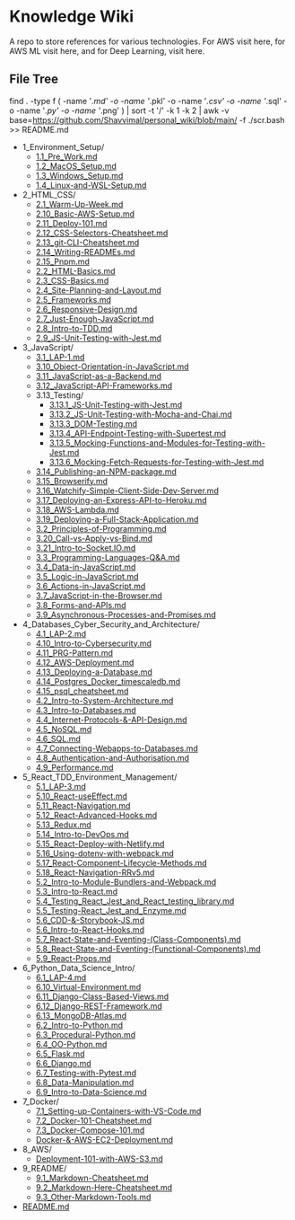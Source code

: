 # Knowledge Wiki
A repo to store references for various technologies. For AWS visit here, for AWS ML visit here, and for Deep Learning, visit here.

## File Tree
find . -type f \( -name '*.md' -o -name '*.pkl' -o -name '*.csv' -o -name '*.sql' -o -name '*.py' -o -name '*.png' \) | sort -t '/' -k 1 -k 2 | awk -v base=https://github.com/Shavvimal/personal_wiki/blob/main/ -f ./scr.bash >> README.md

 * 1_Environment_Setup/
     + [1.1_Pre_Work.md](https://github.com/Shavvimal/personal_wiki/blob/main/1_Environment_Setup/1.1_Pre_Work.md)
     + [1.2_MacOS_Setup.md](https://github.com/Shavvimal/personal_wiki/blob/main/1_Environment_Setup/1.2_MacOS_Setup.md)
     + [1.3_Windows_Setup.md](https://github.com/Shavvimal/personal_wiki/blob/main/1_Environment_Setup/1.3_Windows_Setup.md)
     + [1.4_Linux-and-WSL-Setup.md](https://github.com/Shavvimal/personal_wiki/blob/main/1_Environment_Setup/1.4_Linux-and-WSL-Setup.md)
 * 2_HTML_CSS/
     + [2.1_Warm-Up-Week.md](https://github.com/Shavvimal/personal_wiki/blob/main/2_HTML_CSS/2.1_Warm-Up-Week.md)
     + [2.10_Basic-AWS-Setup.md](https://github.com/Shavvimal/personal_wiki/blob/main/2_HTML_CSS/2.10_Basic-AWS-Setup.md)
     + [2.11_Deploy-101.md](https://github.com/Shavvimal/personal_wiki/blob/main/2_HTML_CSS/2.11_Deploy-101.md)
     + [2.12_CSS-Selectors-Cheatsheet.md](https://github.com/Shavvimal/personal_wiki/blob/main/2_HTML_CSS/2.12_CSS-Selectors-Cheatsheet.md)
     + [2.13_git-CLI-Cheatsheet.md](https://github.com/Shavvimal/personal_wiki/blob/main/2_HTML_CSS/2.13_git-CLI-Cheatsheet.md)
     + [2.14_Writing-READMEs.md](https://github.com/Shavvimal/personal_wiki/blob/main/2_HTML_CSS/2.14_Writing-READMEs.md)
     + [2.15_Pnpm.md](https://github.com/Shavvimal/personal_wiki/blob/main/2_HTML_CSS/2.15_Pnpm.md)
     + [2.2_HTML-Basics.md](https://github.com/Shavvimal/personal_wiki/blob/main/2_HTML_CSS/2.2_HTML-Basics.md)
     + [2.3_CSS-Basics.md](https://github.com/Shavvimal/personal_wiki/blob/main/2_HTML_CSS/2.3_CSS-Basics.md)
     + [2.4_Site-Planning-and-Layout.md](https://github.com/Shavvimal/personal_wiki/blob/main/2_HTML_CSS/2.4_Site-Planning-and-Layout.md)
     + [2.5_Frameworks.md](https://github.com/Shavvimal/personal_wiki/blob/main/2_HTML_CSS/2.5_Frameworks.md)
     + [2.6_Responsive-Design.md](https://github.com/Shavvimal/personal_wiki/blob/main/2_HTML_CSS/2.6_Responsive-Design.md)
     + [2.7_Just-Enough-JavaScript.md](https://github.com/Shavvimal/personal_wiki/blob/main/2_HTML_CSS/2.7_Just-Enough-JavaScript.md)
     + [2.8_Intro-to-TDD.md](https://github.com/Shavvimal/personal_wiki/blob/main/2_HTML_CSS/2.8_Intro-to-TDD.md)
     + [2.9_JS-Unit-Testing-with-Jest.md](https://github.com/Shavvimal/personal_wiki/blob/main/2_HTML_CSS/2.9_JS-Unit-Testing-with-Jest.md)
 * 3_JavaScript/
     + [3.1_LAP-1.md](https://github.com/Shavvimal/personal_wiki/blob/main/3_JavaScript/3.1_LAP-1.md)
     + [3.10_Object-Orientation-in-JavaScript.md](https://github.com/Shavvimal/personal_wiki/blob/main/3_JavaScript/3.10_Object-Orientation-in-JavaScript.md)
     + [3.11_JavaScript-as-a-Backend.md](https://github.com/Shavvimal/personal_wiki/blob/main/3_JavaScript/3.11_JavaScript-as-a-Backend.md)
     + [3.12_JavaScript-API-Frameworks.md](https://github.com/Shavvimal/personal_wiki/blob/main/3_JavaScript/3.12_JavaScript-API-Frameworks.md)
     + 3.13_Testing/
         - [3.13.1_JS-Unit-Testing-with-Jest.md](https://github.com/Shavvimal/personal_wiki/blob/main/3_JavaScript/3.13_Testing/3.13.1_JS-Unit-Testing-with-Jest.md)
         - [3.13.2_JS-Unit-Testing-with-Mocha-and-Chai.md](https://github.com/Shavvimal/personal_wiki/blob/main/3_JavaScript/3.13_Testing/3.13.2_JS-Unit-Testing-with-Mocha-and-Chai.md)
         - [3.13.3_DOM-Testing.md](https://github.com/Shavvimal/personal_wiki/blob/main/3_JavaScript/3.13_Testing/3.13.3_DOM-Testing.md)
         - [3.13.4_API-Endpoint-Testing-with-Supertest.md](https://github.com/Shavvimal/personal_wiki/blob/main/3_JavaScript/3.13_Testing/3.13.4_API-Endpoint-Testing-with-Supertest.md)
         - [3.13.5_Mocking-Functions-and-Modules-for-Testing-with-Jest.md](https://github.com/Shavvimal/personal_wiki/blob/main/3_JavaScript/3.13_Testing/3.13.5_Mocking-Functions-and-Modules-for-Testing-with-Jest.md)
         - [3.13.6_Mocking-Fetch-Requests-for-Testing-with-Jest.md](https://github.com/Shavvimal/personal_wiki/blob/main/3_JavaScript/3.13_Testing/3.13.6_Mocking-Fetch-Requests-for-Testing-with-Jest.md)
     + [3.14_Publishing-an-NPM-package.md](https://github.com/Shavvimal/personal_wiki/blob/main/3_JavaScript/3.14_Publishing-an-NPM-package.md)
     + [3.15_Browserify.md](https://github.com/Shavvimal/personal_wiki/blob/main/3_JavaScript/3.15_Browserify.md)
     + [3.16_Watchify-Simple-Client-Side-Dev-Server.md](https://github.com/Shavvimal/personal_wiki/blob/main/3_JavaScript/3.16_Watchify-Simple-Client-Side-Dev-Server.md)
     + [3.17_Deploying-an-Express-API-to-Heroku.md](https://github.com/Shavvimal/personal_wiki/blob/main/3_JavaScript/3.17_Deploying-an-Express-API-to-Heroku.md)
     + [3.18_AWS-Lambda.md](https://github.com/Shavvimal/personal_wiki/blob/main/3_JavaScript/3.18_AWS-Lambda.md)
     + [3.19_Deploying-a-Full-Stack-Application.md](https://github.com/Shavvimal/personal_wiki/blob/main/3_JavaScript/3.19_Deploying-a-Full-Stack-Application.md)
     + [3.2_Principles-of-Programming.md](https://github.com/Shavvimal/personal_wiki/blob/main/3_JavaScript/3.2_Principles-of-Programming.md)
     + [3.20_Call-vs-Apply-vs-Bind.md](https://github.com/Shavvimal/personal_wiki/blob/main/3_JavaScript/3.20_Call-vs-Apply-vs-Bind.md)
     + [3.21_Intro-to-Socket.IO.md](https://github.com/Shavvimal/personal_wiki/blob/main/3_JavaScript/3.21_Intro-to-Socket.IO.md)
     + [3.3_Programming-Languages-Q&A.md](https://github.com/Shavvimal/personal_wiki/blob/main/3_JavaScript/3.3_Programming-Languages-Q&A.md)
     + [3.4_Data-in-JavaScript.md](https://github.com/Shavvimal/personal_wiki/blob/main/3_JavaScript/3.4_Data-in-JavaScript.md)
     + [3.5_Logic-in-JavaScript.md](https://github.com/Shavvimal/personal_wiki/blob/main/3_JavaScript/3.5_Logic-in-JavaScript.md)
     + [3.6_Actions-in-JavaScript.md](https://github.com/Shavvimal/personal_wiki/blob/main/3_JavaScript/3.6_Actions-in-JavaScript.md)
     + [3.7_JavaScript-in-the-Browser.md](https://github.com/Shavvimal/personal_wiki/blob/main/3_JavaScript/3.7_JavaScript-in-the-Browser.md)
     + [3.8_Forms-and-APIs.md](https://github.com/Shavvimal/personal_wiki/blob/main/3_JavaScript/3.8_Forms-and-APIs.md)
     + [3.9_Asynchronous-Processes-and-Promises.md](https://github.com/Shavvimal/personal_wiki/blob/main/3_JavaScript/3.9_Asynchronous-Processes-and-Promises.md)
 * 4_Databases_Cyber_Security_and_Architecture/
     + [4.1_LAP-2.md](https://github.com/Shavvimal/personal_wiki/blob/main/4_Databases_Cyber_Security_and_Architecture/4.1_LAP-2.md)
     + [4.10_Intro-to-Cybersecurity.md](https://github.com/Shavvimal/personal_wiki/blob/main/4_Databases_Cyber_Security_and_Architecture/4.10_Intro-to-Cybersecurity.md)
     + [4.11_PRG-Pattern.md](https://github.com/Shavvimal/personal_wiki/blob/main/4_Databases_Cyber_Security_and_Architecture/4.11_PRG-Pattern.md)
     + [4.12_AWS-Deployment.md](https://github.com/Shavvimal/personal_wiki/blob/main/4_Databases_Cyber_Security_and_Architecture/4.12_AWS-Deployment.md)
     + [4.13_Deploying-a-Database.md](https://github.com/Shavvimal/personal_wiki/blob/main/4_Databases_Cyber_Security_and_Architecture/4.13_Deploying-a-Database.md)
     + [4.14_Postgres_Docker_timescaledb.md](https://github.com/Shavvimal/personal_wiki/blob/main/4_Databases_Cyber_Security_and_Architecture/4.14_Postgres_Docker_timescaledb.md)
     + [4.15_psql_cheatsheet.md](https://github.com/Shavvimal/personal_wiki/blob/main/4_Databases_Cyber_Security_and_Architecture/4.15_psql_cheatsheet.md)
     + [4.2_Intro-to-System-Architecture.md](https://github.com/Shavvimal/personal_wiki/blob/main/4_Databases_Cyber_Security_and_Architecture/4.2_Intro-to-System-Architecture.md)
     + [4.3_Intro-to-Databases.md](https://github.com/Shavvimal/personal_wiki/blob/main/4_Databases_Cyber_Security_and_Architecture/4.3_Intro-to-Databases.md)
     + [4.4_Internet-Protocols-&-API-Design.md](https://github.com/Shavvimal/personal_wiki/blob/main/4_Databases_Cyber_Security_and_Architecture/4.4_Internet-Protocols-&-API-Design.md)
     + [4.5_NoSQL.md](https://github.com/Shavvimal/personal_wiki/blob/main/4_Databases_Cyber_Security_and_Architecture/4.5_NoSQL.md)
     + [4.6_SQL.md](https://github.com/Shavvimal/personal_wiki/blob/main/4_Databases_Cyber_Security_and_Architecture/4.6_SQL.md)
     + [4.7_Connecting-Webapps-to-Databases.md](https://github.com/Shavvimal/personal_wiki/blob/main/4_Databases_Cyber_Security_and_Architecture/4.7_Connecting-Webapps-to-Databases.md)
     + [4.8_Authentication-and-Authorisation.md](https://github.com/Shavvimal/personal_wiki/blob/main/4_Databases_Cyber_Security_and_Architecture/4.8_Authentication-and-Authorisation.md)
     + [4.9_Performance.md](https://github.com/Shavvimal/personal_wiki/blob/main/4_Databases_Cyber_Security_and_Architecture/4.9_Performance.md)
 * 5_React_TDD_Environment_Management/
     + [5.1_LAP-3.md](https://github.com/Shavvimal/personal_wiki/blob/main/5_React_TDD_Environment_Management/5.1_LAP-3.md)
     + [5.10_React-useEffect.md](https://github.com/Shavvimal/personal_wiki/blob/main/5_React_TDD_Environment_Management/5.10_React-useEffect.md)
     + [5.11_React-Navigation.md](https://github.com/Shavvimal/personal_wiki/blob/main/5_React_TDD_Environment_Management/5.11_React-Navigation.md)
     + [5.12_React-Advanced-Hooks.md](https://github.com/Shavvimal/personal_wiki/blob/main/5_React_TDD_Environment_Management/5.12_React-Advanced-Hooks.md)
     + [5.13_Redux.md](https://github.com/Shavvimal/personal_wiki/blob/main/5_React_TDD_Environment_Management/5.13_Redux.md)
     + [5.14_Intro-to-DevOps.md](https://github.com/Shavvimal/personal_wiki/blob/main/5_React_TDD_Environment_Management/5.14_Intro-to-DevOps.md)
     + [5.15_React-Deploy-with-Netlify.md](https://github.com/Shavvimal/personal_wiki/blob/main/5_React_TDD_Environment_Management/5.15_React-Deploy-with-Netlify.md)
     + [5.16_Using-dotenv-with-webpack.md](https://github.com/Shavvimal/personal_wiki/blob/main/5_React_TDD_Environment_Management/5.16_Using-dotenv-with-webpack.md)
     + [5.17_React-Component-Lifecycle-Methods.md](https://github.com/Shavvimal/personal_wiki/blob/main/5_React_TDD_Environment_Management/5.17_React-Component-Lifecycle-Methods.md)
     + [5.18_React-Navigation-RRv5.md](https://github.com/Shavvimal/personal_wiki/blob/main/5_React_TDD_Environment_Management/5.18_React-Navigation-RRv5.md)
     + [5.2_Intro-to-Module-Bundlers-and-Webpack.md](https://github.com/Shavvimal/personal_wiki/blob/main/5_React_TDD_Environment_Management/5.2_Intro-to-Module-Bundlers-and-Webpack.md)
     + [5.3_Intro-to-React.md](https://github.com/Shavvimal/personal_wiki/blob/main/5_React_TDD_Environment_Management/5.3_Intro-to-React.md)
     + [5.4_Testing_React_Jest_and_React_testing_library.md](https://github.com/Shavvimal/personal_wiki/blob/main/5_React_TDD_Environment_Management/5.4_Testing_React_Jest_and_React_testing_library.md)
     + [5.5_Testing-React_Jest_and_Enzyme.md](https://github.com/Shavvimal/personal_wiki/blob/main/5_React_TDD_Environment_Management/5.5_Testing-React_Jest_and_Enzyme.md)
     + [5.6_CDD-&-Storybook-JS.md](https://github.com/Shavvimal/personal_wiki/blob/main/5_React_TDD_Environment_Management/5.6_CDD-&-Storybook-JS.md)
     + [5.6_Intro-to-React-Hooks.md](https://github.com/Shavvimal/personal_wiki/blob/main/5_React_TDD_Environment_Management/5.6_Intro-to-React-Hooks.md)
     + [5.7_React-State-and-Eventing-(Class-Components).md](https://github.com/Shavvimal/personal_wiki/blob/main/5_React_TDD_Environment_Management/5.7_React-State-and-Eventing-(Class-Components).md)
     + [5.8_React-State-and-Eventing-(Functional-Components).md](https://github.com/Shavvimal/personal_wiki/blob/main/5_React_TDD_Environment_Management/5.8_React-State-and-Eventing-(Functional-Components).md)
     + [5.9_React-Props.md](https://github.com/Shavvimal/personal_wiki/blob/main/5_React_TDD_Environment_Management/5.9_React-Props.md)
 * 6_Python_Data_Science_Intro/
     + [6.1_LAP-4.md](https://github.com/Shavvimal/personal_wiki/blob/main/6_Python_Data_Science_Intro/6.1_LAP-4.md)
     + [6.10_Virtual-Environment.md](https://github.com/Shavvimal/personal_wiki/blob/main/6_Python_Data_Science_Intro/6.10_Virtual-Environment.md)
     + [6.11_Django-Class-Based-Views.md](https://github.com/Shavvimal/personal_wiki/blob/main/6_Python_Data_Science_Intro/6.11_Django-Class-Based-Views.md)
     + [6.12_Django-REST-Framework.md](https://github.com/Shavvimal/personal_wiki/blob/main/6_Python_Data_Science_Intro/6.12_Django-REST-Framework.md)
     + [6.13_MongoDB-Atlas.md](https://github.com/Shavvimal/personal_wiki/blob/main/6_Python_Data_Science_Intro/6.13_MongoDB-Atlas.md)
     + [6.2_Intro-to-Python.md](https://github.com/Shavvimal/personal_wiki/blob/main/6_Python_Data_Science_Intro/6.2_Intro-to-Python.md)
     + [6.3_Procedural-Python.md](https://github.com/Shavvimal/personal_wiki/blob/main/6_Python_Data_Science_Intro/6.3_Procedural-Python.md)
     + [6.4_OO-Python.md](https://github.com/Shavvimal/personal_wiki/blob/main/6_Python_Data_Science_Intro/6.4_OO-Python.md)
     + [6.5_Flask.md](https://github.com/Shavvimal/personal_wiki/blob/main/6_Python_Data_Science_Intro/6.5_Flask.md)
     + [6.6_Django.md](https://github.com/Shavvimal/personal_wiki/blob/main/6_Python_Data_Science_Intro/6.6_Django.md)
     + [6.7_Testing-with-Pytest.md](https://github.com/Shavvimal/personal_wiki/blob/main/6_Python_Data_Science_Intro/6.7_Testing-with-Pytest.md)
     + [6.8_Data-Manipulation.md](https://github.com/Shavvimal/personal_wiki/blob/main/6_Python_Data_Science_Intro/6.8_Data-Manipulation.md)
     + [6.9_Intro-to-Data-Science.md](https://github.com/Shavvimal/personal_wiki/blob/main/6_Python_Data_Science_Intro/6.9_Intro-to-Data-Science.md)
 * 7_Docker/
     + [7.1_Setting-up-Containers-with-VS-Code.md](https://github.com/Shavvimal/personal_wiki/blob/main/7_Docker/7.1_Setting-up-Containers-with-VS-Code.md)
     + [7.2_Docker-101-Cheatsheet.md](https://github.com/Shavvimal/personal_wiki/blob/main/7_Docker/7.2_Docker-101-Cheatsheet.md)
     + [7.3_Docker-Compose-101.md](https://github.com/Shavvimal/personal_wiki/blob/main/7_Docker/7.3_Docker-Compose-101.md)
     + [Docker-&-AWS-EC2-Deployment.md](https://github.com/Shavvimal/personal_wiki/blob/main/7_Docker/Docker-&-AWS-EC2-Deployment.md)
 * 8_AWS/
     + [Deployment-101-with-AWS-S3.md](https://github.com/Shavvimal/personal_wiki/blob/main/8_AWS/Deployment-101-with-AWS-S3.md)
 * 9_README/
     + [9.1_Markdown-Cheatsheet.md](https://github.com/Shavvimal/personal_wiki/blob/main/9_README/9.1_Markdown-Cheatsheet.md)
     + [9.2_Markdown-Here-Cheatsheet.md](https://github.com/Shavvimal/personal_wiki/blob/main/9_README/9.2_Markdown-Here-Cheatsheet.md)
     + [9.3_Other-Markdown-Tools.md](https://github.com/Shavvimal/personal_wiki/blob/main/9_README/9.3_Other-Markdown-Tools.md)
 * [README.md](https://github.com/Shavvimal/personal_wiki/blob/main/README.md)
